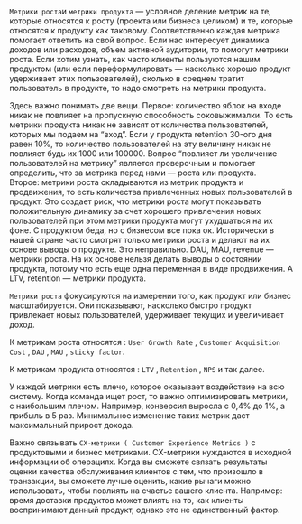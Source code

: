 `Метрики роста`и `метрики продукта` — условное деление метрик на те, которые относятся к росту (проекта или бизнеса целиком) и те, которые относятся к продукту как таковому. Соответственно каждая метрика помогает ответить на свой вопрос. Если нас интересует динамика доходов или расходов, объем активной аудитории, то помогут метрики роста. Если хотим узнать, как часто клиенты пользуются нашим продуктом (или если переформулировать — насколько хорошо продукт удерживает этих пользователей), сколько в среднем тратит пользователь в продукте, то надо смотреть на метрики продукта.

Здесь важно понимать две вещи. Первое: количество яблок на входе никак не повлияет на пропускную способность соковыжималки. То есть метрики продукта никак не зависят от количества пользователей, которых мы подаем на “вход”. Если у продукта retention 30-ого дня равен 10%, то количество пользователей на эту величину никак не повлияет будь их 1000 или 100000. Вопрос “повлияет ли увеличение пользователей на метрику” является проверочным и помогает определить, что за метрика перед нами — роста или продукта.  
Второе: метрики роста складываются из метрик продукта и продвижения, то есть количества привлеченных новых пользователей в продукт. Это создает риск, что метрики роста могут показывать положительную динамику за счет хорошего привлечения новых пользователей при этом метрики продукта могут ухудшаться на их фоне. С продуктом беда, но с бизнесом все пока ок. Исторически в нашей стране часто смотрят только метрики роста и делают на их основе выводы о продукте. Это неправильно. DAU, MAU, revenue — метрики роста. На их основе нельзя делать выводы о состоянии продукта, потому что есть еще одна переменная в виде продвижения. А LTV, retention — метрики продукта.

`Метрики роста` фокусируются на измерении того, как продукт или бизнес масштабируется. Они показывают, насколько быстро продукт привлекает новых пользователей, удерживает текущих и увеличивает доход. 

К метрикам роста относятся : `User Growth Rate` , `Customer Acquisition Cost` , `DAU` , `MAU` , `sticky factor`. 

К метрикам продукта относятся : `LTV` , `Retention` , `NPS` и так далее. 

У каждой метрики есть плечо, которое оказывает воздействие на всю систему. Когда команда ищет рост, то важно оптимизировать метрики, с наибольшим плечом. Например, конверсия выросла с 0,4% до 1%, а прибыль в 5 раз. Минимальное изменение таких метрик даст максимальный прирост дохода.

Важно связывать `CX-метрики ( Customer Experience Metrics )` с продуктовыми и бизнес метриками. CX-метрики нуждаются в исходной информации об операциях. Когда вы сможете связать результаты оценки качества обслуживания клиентов с тем, что произошло в транзакции, вы сможете лучше оценить, какие рычаги можно использовать, чтобы повлиять на счастье вашего клиента. Например: время доставки продуктов может влиять на то, как клиенты воспринимают данный продукт, однако это не единственный фактор.
 